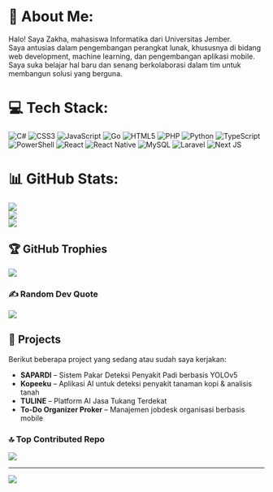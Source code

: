 # 💫 About Me:
Halo! Saya Zakha, mahasiswa Informatika dari Universitas Jember.  <br>Saya antusias dalam pengembangan perangkat lunak, khususnya di bidang web development, machine learning, dan pengembangan aplikasi mobile.  <br>Saya suka belajar hal baru dan senang berkolaborasi dalam tim untuk membangun solusi yang berguna.


# 💻 Tech Stack:
![C#](https://img.shields.io/badge/c%23-%23239120.svg?style=for-the-badge&logo=csharp&logoColor=white) ![CSS3](https://img.shields.io/badge/css3-%231572B6.svg?style=for-the-badge&logo=css3&logoColor=white) ![JavaScript](https://img.shields.io/badge/javascript-%23323330.svg?style=for-the-badge&logo=javascript&logoColor=%23F7DF1E) ![Go](https://img.shields.io/badge/go-%2300ADD8.svg?style=for-the-badge&logo=go&logoColor=white) ![HTML5](https://img.shields.io/badge/html5-%23E34F26.svg?style=for-the-badge&logo=html5&logoColor=white) ![PHP](https://img.shields.io/badge/php-%23777BB4.svg?style=for-the-badge&logo=php&logoColor=white) ![Python](https://img.shields.io/badge/python-3670A0?style=for-the-badge&logo=python&logoColor=ffdd54) ![TypeScript](https://img.shields.io/badge/typescript-%23007ACC.svg?style=for-the-badge&logo=typescript&logoColor=white) ![PowerShell](https://img.shields.io/badge/PowerShell-%235391FE.svg?style=for-the-badge&logo=powershell&logoColor=white) ![React](https://img.shields.io/badge/react-%2320232a.svg?style=for-the-badge&logo=react&logoColor=%2361DAFB) ![React Native](https://img.shields.io/badge/react_native-%2320232a.svg?style=for-the-badge&logo=react&logoColor=%2361DAFB) ![MySQL](https://img.shields.io/badge/mysql-4479A1.svg?style=for-the-badge&logo=mysql&logoColor=white) ![Laravel](https://img.shields.io/badge/laravel-%23FF2D20.svg?style=for-the-badge&logo=laravel&logoColor=white) ![Next JS](https://img.shields.io/badge/Next-black?style=for-the-badge&logo=next.js&logoColor=white)
# 📊 GitHub Stats:
![](https://github-readme-stats.vercel.app/api?username=Zakha123-cyber&theme=dark&hide_border=false&include_all_commits=false&count_private=false)<br/>
![](https://nirzak-streak-stats.vercel.app/?user=Zakha123-cyber&theme=dark&hide_border=false)<br/>
![](https://github-readme-stats.vercel.app/api/top-langs/?username=Zakha123-cyber&theme=dark&hide_border=false&include_all_commits=false&count_private=false&layout=compact)

## 🏆 GitHub Trophies
![](https://github-profile-trophy.vercel.app/?username=Zakha123-cyber&theme=radical&no-frame=false&no-bg=true&margin-w=4)

### ✍️ Random Dev Quote
![](https://quotes-github-readme.vercel.app/api?type=horizontal&theme=dark)

## 📂 Projects

Berikut beberapa project yang sedang atau sudah saya kerjakan:
- **SAPARDI** – Sistem Pakar Deteksi Penyakit Padi berbasis YOLOv5
- **Kopeeku** – Aplikasi AI untuk deteksi penyakit tanaman kopi & analisis tanah
- **TULINE** – Platform AI Jasa Tukang Terdekat
- **To-Do Organizer Proker** – Manajemen jobdesk organisasi berbasis mobile

### 🔝 Top Contributed Repo
![](https://github-contributor-stats.vercel.app/api?username=Zakha123-cyber&limit=5&theme=dark&combine_all_yearly_contributions=true)

---
[![](https://visitcount.itsvg.in/api?id=Zakha123-cyber&icon=0&color=0)](https://visitcount.itsvg.in)

<!-- Proudly created with GPRM ( https://gprm.itsvg.in ) -->
